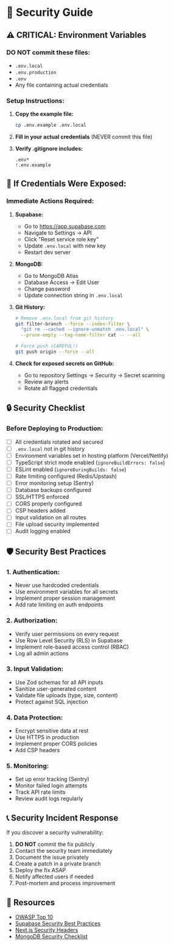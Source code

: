# 🔐 Security Guide

## ⚠️ CRITICAL: Environment Variables

### DO NOT commit these files:
- `.env.local`
- `.env.production`
- `.env`
- Any file containing actual credentials

### Setup Instructions:

1. **Copy the example file:**
   ```bash
   cp .env.example .env.local
   ```

2. **Fill in your actual credentials** (NEVER commit this file)

3. **Verify .gitignore includes:**
   ```
   .env*
   !.env.example
   ```

## 🚨 If Credentials Were Exposed:

### Immediate Actions Required:

1. **Supabase:**
   - Go to https://app.supabase.com
   - Navigate to Settings → API
   - Click "Reset service role key"
   - Update `.env.local` with new key
   - Restart dev server

2. **MongoDB:**
   - Go to MongoDB Atlas
   - Database Access → Edit User
   - Change password
   - Update connection string in `.env.local`

3. **Git History:**
   ```bash
   # Remove .env.local from git history
   git filter-branch --force --index-filter \
     "git rm --cached --ignore-unmatch .env.local" \
     --prune-empty --tag-name-filter cat -- --all
   
   # Force push (CAREFUL!)
   git push origin --force --all
   ```

4. **Check for exposed secrets on GitHub:**
   - Go to repository Settings → Security → Secret scanning
   - Review any alerts
   - Rotate all flagged credentials

## 🔒 Security Checklist

### Before Deploying to Production:

- [ ] All credentials rotated and secured
- [ ] `.env.local` not in git history
- [ ] Environment variables set in hosting platform (Vercel/Netlify)
- [ ] TypeScript strict mode enabled (`ignoreBuildErrors: false`)
- [ ] ESLint enabled (`ignoreDuringBuilds: false`)
- [ ] Rate limiting configured (Redis/Upstash)
- [ ] Error monitoring setup (Sentry)
- [ ] Database backups configured
- [ ] SSL/HTTPS enforced
- [ ] CORS properly configured
- [ ] CSP headers added
- [ ] Input validation on all routes
- [ ] File upload security implemented
- [ ] Audit logging enabled

## 🛡️ Security Best Practices

### 1. Authentication:
- Never use hardcoded credentials
- Use environment variables for all secrets
- Implement proper session management
- Add rate limiting on auth endpoints

### 2. Authorization:
- Verify user permissions on every request
- Use Row Level Security (RLS) in Supabase
- Implement role-based access control (RBAC)
- Log all admin actions

### 3. Input Validation:
- Use Zod schemas for all API inputs
- Sanitize user-generated content
- Validate file uploads (type, size, content)
- Protect against SQL injection

### 4. Data Protection:
- Encrypt sensitive data at rest
- Use HTTPS in production
- Implement proper CORS policies
- Add CSP headers

### 5. Monitoring:
- Set up error tracking (Sentry)
- Monitor failed login attempts
- Track API rate limits
- Review audit logs regularly

## 📞 Security Incident Response

If you discover a security vulnerability:

1. **DO NOT** commit the fix publicly
2. Contact the security team immediately
3. Document the issue privately
4. Create a patch in a private branch
5. Deploy the fix ASAP
6. Notify affected users if needed
7. Post-mortem and process improvement

## 🔗 Resources

- [OWASP Top 10](https://owasp.org/www-project-top-ten/)
- [Supabase Security Best Practices](https://supabase.com/docs/guides/security)
- [Next.js Security Headers](https://nextjs.org/docs/app/building-your-application/configuring/security-headers)
- [MongoDB Security Checklist](https://www.mongodb.com/docs/manual/administration/security-checklist/)
